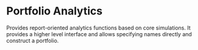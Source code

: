﻿# Portfolio Analytics

Provides report-oriented analytics functions based on core simulations. It provides a higher level interface and allows specifying names directly and construct a portfolio.